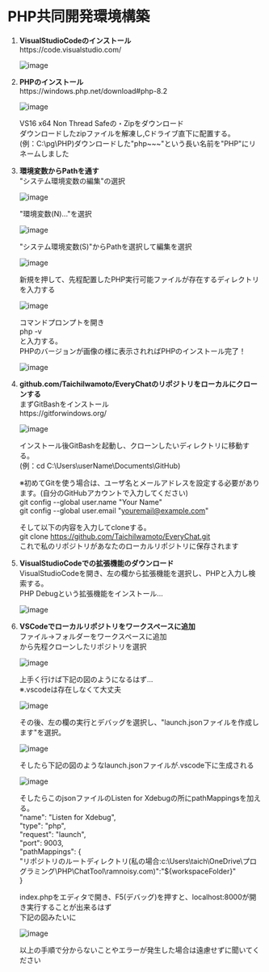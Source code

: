 <h1>PHP共同開発環境構築</h1>
<ol>
  <li>
    <b>VisualStudioCodeのインストール</b><br>
    https://code.visualstudio.com/<br>
    
  ![image](https://github.com/TaichiIwamoto/EveryChat/assets/131168152/8a332bc3-af54-4632-844a-7d17bf31d98c)
  </li>
  <li>
    <b>PHPのインストール</b><br>
    https://windows.php.net/download#php-8.2<br>

  ![image](https://github.com/TaichiIwamoto/EveryChat/assets/131168152/23bda5ff-1a75-41cf-a3d6-64fc6824b50f)

  VS16 x64 Non Thread Safeの・Zipをダウンロード<br>
  ダウンロードしたzipファイルを解凍し,Cドライブ直下に配置する。<br>
  (例：C:\pg\PHP)ダウンロードした"php~~~"という長い名前を"PHP"にリネームしました<br>
  </li>

  <li>
    <b>環境変数からPathを通す</b><br>
     "システム環境変数の編集"の選択<br>
  
  ![image](https://github.com/TaichiIwamoto/EveryChat/assets/131168152/4d966725-32dc-4bc9-84f6-95227bd2ece3)

   "環境変数(N)..."を選択<br>

  ![image](https://github.com/TaichiIwamoto/EveryChat/assets/131168152/96616668-ebf1-488c-b193-a95758ffa0ba)

  "システム環境変数(S)"からPathを選択して編集を選択<br>

  ![image](https://github.com/TaichiIwamoto/EveryChat/assets/131168152/0609d4cb-236f-456a-81a9-02ce8c418542)

  新規を押して、先程配置したPHP実行可能ファイルが存在するディレクトリを入力する<br>
  
  ![image](https://github.com/TaichiIwamoto/EveryChat/assets/131168152/2f528062-d225-460a-a405-5efdd3d299bc)

  コマンドプロンプトを開き<br>
  php -v<br>
  と入力する。<br>
  PHPのバージョンが画像の様に表示されればPHPのインストール完了！<br>

![image](https://github.com/TaichiIwamoto/EveryChat/assets/131168152/fc307768-8fda-454d-b430-841f8a8c2261)

<li>
  <b>github.com/TaichiIwamoto/EveryChatのリポジトリをローカルにクローンする</b><br>
  まずGitBashをインストール<br>
  https://gitforwindows.org/

  ![image](https://github.com/TaichiIwamoto/EveryChat/assets/131168152/7fd73056-636d-4cbc-aef6-4d4dc1fe1cc9)

  インストール後GitBashを起動し、クローンしたいディレクトリに移動する。<br>
  (例：cd C:\Users\userName\Documents\GitHub)<br>
  
  ※初めてGitを使う場合は、ユーザ名とメールアドレスを設定する必要があります。(自分のGitHubアカウントで入力してください)<br>
  git config --global user.name "Your Name"<br>
  git config --global user.email "youremail@example.com"<br>

  そして以下の内容を入力してcloneする。<br>
  git clone https://github.com/TaichiIwamoto/EveryChat.git<br>
  これで私のリポジトリがあなたのローカルリポジトリに保存されます<br>

</li>
  <li> 
    <b>VisualStudioCodeでの拡張機能のダウンロード</b><br>
    VisualStudioCodeを開き、左の欄から拡張機能を選択し、PHPと入力し検索する。<br>
    PHP Debugという拡張機能をインストール...<br>
    

  ![image](https://github.com/TaichiIwamoto/EveryChat/assets/131168152/996f66cf-e704-461c-a88c-cb70d75cf587)
  </li>

  <li>
    <b>VSCodeでローカルリポジトリをワークスペースに追加</b><br>
  ファイル→フォルダーをワークスペースに追加<br>
    から先程クローンしたリポジトリを選択<br>
    
  ![image](https://github.com/TaichiIwamoto/EveryChat/assets/131168152/fb84fd7e-2463-4ab5-90b1-2f9af4889564)

  上手く行けば下記の図のようになるはず...<br>
  ※.vscodeは存在しなくて大丈夫<br>

![image](https://github.com/TaichiIwamoto/EveryChat/assets/131168152/c71e35e0-cedb-4df6-9a7c-66ea92339c24)

その後、左の欄の実行とデバッグを選択し、"launch.jsonファイルを作成します"を選択。

![image](https://github.com/TaichiIwamoto/EveryChat/assets/131168152/f87f5f89-efa6-4ba7-85b6-f3a7f1238ac4)

そしたら下記の図のようなlaunch.jsonファイルが.vscode下に生成される

![image](https://github.com/TaichiIwamoto/EveryChat/assets/131168152/a380320f-8a08-4518-ae6a-f10141ae676e)

そしたらこのjsonファイルのListen for Xdebugの所にpathMappingsを加える。<br>
 "name": "Listen for Xdebug",<br>
            "type": "php",<br>
            "request": "launch",<br>
            "port": 9003,<br>
            "pathMappings": {<br>
                "リポジトリのルートディレクトリ(私の場合:c:\\Users\\taich\\OneDrive\\プログラミング\\PHP\\ChatTool\\ramnoisy.com)":"${workspaceFolder}"<br>
            }<br>

  index.phpをエディタで開き、F5(デバッグ)を押すと、localhost:8000が開き実行することが出来るはず<br>
  下記の図みたいに<br>

  ![image](https://github.com/TaichiIwamoto/EveryChat/assets/131168152/957e22d3-f973-435b-8817-3748d454f1d0)
  </li>

  以上の手順で分からないことやエラーが発生した場合は遠慮せずに聞いてください<br>




  

  </li>
</ol>
